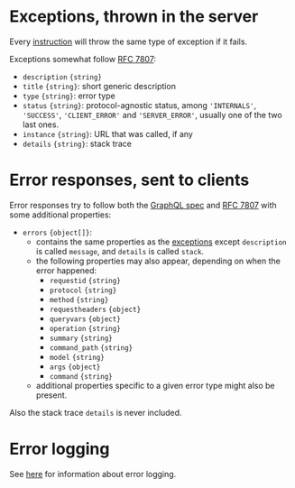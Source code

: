 # Exceptions, thrown in the server

Every [instruction](usage.md#instructions) will throw the same type of
exception if it fails.

Exceptions somewhat follow [RFC 7807](https://tools.ietf.org/rfc/rfc7807.txt):
  - `description` `{string}`
  - `title` `{string}`: short generic description
  - `type` `{string}`: error type
  - `status` `{string}`: protocol-agnostic status, among `'INTERNALS'`,
    `'SUCCESS'`, `'CLIENT_ERROR'` and `'SERVER_ERROR'`, usually one of the
    two last ones.
  - `instance` `{string}`: URL that was called, if any
  - `details` `{string}`: stack trace

# Error responses, sent to clients

Error responses try to follow both the
[GraphQL spec](https://facebook.github.io/graphql/#sec-Errors) and
[RFC 7807](https://tools.ietf.org/rfc/rfc7807.txt) with some
additional properties:
  - `errors` `{object[]}`:
    - contains the same properties as the [exceptions](#exceptions)
      except `description` is called `message`, and `details` is called `stack`.
    - the following properties may also appear, depending on when
      the error happened:
      - `requestid` `{string}`
      - `protocol` `{string}`
      - `method` `{string}`
      - `requestheaders` `{object}`
      - `queryvars` `{object}`
      - `operation` `{string}`
      - `summary` `{string}`
      - `command_path` `{string}`
      - `model` `{string}`
      - `args` `{object}`
      - `command` `{string}`
    - additional properties specific to a given error type might also be
      present.

Also the stack trace `details` is never included.

# Error logging

See [here](events.md#error-information) for information about error logging.
